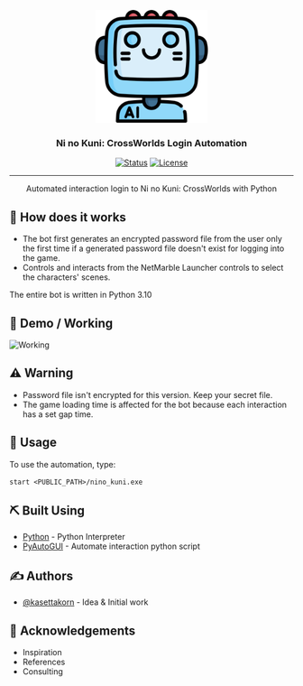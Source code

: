<p align="center">
 <a href="" rel="noopener">
 <img width=200px height=200px src="./logo.png" alt="Bot logo"></a>
</p>

<h3 align="center">Ni no Kuni: CrossWorlds Login Automation </h3>

<div align="center">

[![Status](https://img.shields.io/badge/status-active-success.svg)]()
[![License](https://img.shields.io/badge/license-MIT-blue.svg)](/LICENSE)

</div>

---

<p align="center"> Automated interaction login to Ni no Kuni: CrossWorlds with Python
    <br> 
</p>

<!-- ## 📝 Table of Contents

- [Demo / Working](#demo)
- [How it works](#working)
- [Built Using](#built_using)
- [Authors](#authors)
- [Acknowledgments](#acknowledgement) -->
## 💭 How does it works <a name = "working"></a>

- The bot first generates an encrypted password file from the user only the first time if a generated password file doesn't exist for logging into the game.<br/>
- Controls and interacts from the NetMarble Launcher controls to select the characters' scenes.

The entire bot is written in Python 3.10

## 🎥 Demo / Working <a name = "demo"></a>

![Working](https://media.giphy.com/media/20NLMBm0BkUOwNljwv/giphy.gif)

## ⚠ Warning <a name = "working"></a>

- Password file isn't encrypted for this version. Keep your secret file.<br/>
- The game loading time is affected for the bot because each interaction has a set gap time.


## 🎈 Usage <a name = "usage"></a>

To use the automation, type:

```
start <PUBLIC_PATH>/nino_kuni.exe
```


## ⛏️ Built Using <a name = "built_using"></a>

- [Python](https://www.python.org/) - Python Interpreter
- [PyAutoGUI](https://pyautogui.readthedocs.io/en/latest/) - Automate interaction python script

## ✍️ Authors <a name = "authors"></a>

- [@kasettakorn](https://github.com/kasettakorn) - Idea & Initial work


## 🎉 Acknowledgements <a name = "acknowledgement"></a>

- Inspiration
- References
- Consulting
